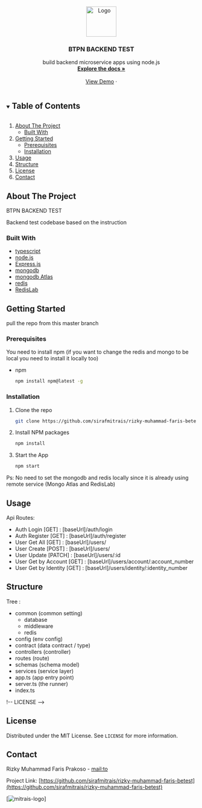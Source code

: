 <!-- PROJECT LOGO -->
<br />
<p align="center">
  <a href="https://github.com/sirafmitrais/rizky-muhammad-faris-betest">
    <img src="[images/logo.png](https://upload.wikimedia.org/wikipedia/id/8/8d/Logo_BTPN.svg)" alt="Logo" width="80" height="80">
  </a>

  <h3 align="center">
    BTPN BACKEND TEST
  </h3>

  <p align="center">
    build backend microservice apps using node.js
    <br />
    <a href="https://github.com/sirafmitrais/rizky-muhammad-faris-betest"><strong>Explore the docs »</strong></a>
    <br />
    <br />
    <a href="https://github.com/github_username/repo_name">View Demo</a>
    ·
  </p>
</p>



<!-- TABLE OF CONTENTS -->
<details open="open">
  <summary><h2 style="display: inline-block">Table of Contents</h2></summary>
  <ol>
    <li>
      <a href="#about-the-project">About The Project</a>
      <ul>
        <li><a href="#built-with">Built With</a></li>
      </ul>
    </li>
    <li>
      <a href="#getting-started">Getting Started</a>
      <ul>
        <li><a href="#prerequisites">Prerequisites</a></li>
        <li><a href="#installation">Installation</a></li>
      </ul>
    </li>
    <li><a href="#usage">Usage</a></li>
    <li><a href="#structure">Structure</a></li>
    <li><a href="#license">License</a></li>
    <li><a href="#contact">Contact</a></li>
  </ol>
</details>



<!-- ABOUT THE PROJECT -->
## About The Project

BTPN BACKEND TEST

Backend test codebase based on the instruction


### Built With

* [typescript](typescriptlang.org/)
* [node.js](nodejs.org/)
* [Express.js](https://redis.com/)
* [mongodb](https://www.mongodb.com/)
* [mongodb Atlas](https://www.mongodb.com/)
* [redis](https://redis.com/)
* [RedisLab](https://redis.com/)
<!-- GETTING STARTED -->
## Getting Started

pull the repo from this master branch

### Prerequisites

You need to install npm (if you want to change the redis and mongo to be local you need to install it locally too)
* npm
  ```sh
  npm install npm@latest -g
  ```

### Installation

1. Clone the repo
   ```sh
   git clone https://github.com/sirafmitrais/rizky-muhammad-faris-betest.git
   ```
2. Install NPM packages
   ```sh
   npm install
   ```
3. Start the App
   ```sh
   npm start
   ```

Ps: No need to set the mongodb and redis locally since it is already using remote service (Mongo Atlas and RedisLab)



<!-- USAGE EXAMPLES -->
## Usage

Api Routes:
   - Auth Login [GET] : [baseUrl]/auth/login
   - Auth Register [GET] : [baseUrl]/auth/register
   - User Get All [GET] : [baseUrl]/users/
   - User Create [POST] : [baseUrl]/users/
   - User Update [PATCH] : [baseUrl]/users/:id
   - User Get by Account [GET] : [baseUrl]/users/account/:account_number
   - User Get by Identity [GET] : [baseUrl]/users/identity/:identity_number
<!-- ROADMAP -->
## Structure

Tree :
  - common (common setting)
    - database
    - middleware
    - redis
  - config (env config)
  - contract (data contract / type)
  - controllers (controller)
  - routes (route)
  - schemas (schema model)
  - services (service layer)
  - app.ts (app entry point)
  - server.ts (the runner)
  - index.ts

!-- LICENSE -->
## License

Distributed under the MIT License. See `LICENSE` for more information.

<!-- CONTACT -->
## Contact

Rizky Muhammad Faris Prakoso - [mail:to](RizkyMuhammad.FarisPrakoso@mitrais.com)

Project Link: [https://github.com/sirafmitrais/rizky-muhammad-faris-betest](https://github.com/sirafmitrais/rizky-muhammad-faris-betest)


[![mitrais-logo]]

<!-- MARKDOWN LINKS & IMAGES -->
<!-- https://www.markdownguide.org/basic-syntax/#reference-style-links -->
[mitrais-logo]: https://media.jobthai.com/v1/images/logo-pic-map/280252_logo_20210223113430.jpeg

